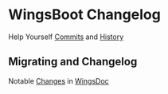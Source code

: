 <!-- Keep a Changelog guide -> https://keepachangelog.com -->

# WingsBoot Changelog

Help Yourself [Commits] and [History]

## Migrating and Changelog

Notable [Changes] in [WingsDoc]

[History]: https://github.com/trydofor/pro.fessional.wings/tags
[Commits]: https://github.com/trydofor/pro.fessional.wings/commits/develop
[Changes]: https://wings.fessional.pro/9-example/9a.wings-change/
[WingsDoc]: https://wings.fessional.pro/
